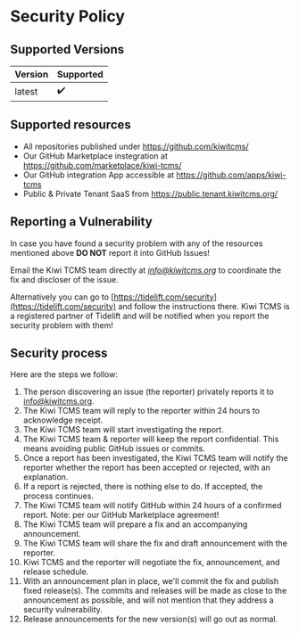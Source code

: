 # Security Policy

## Supported Versions

| Version | Supported          |
| ------- | ------------------ |
| latest  | :heavy_check_mark: |

## Supported resources

- All repositories published under https://github.com/kiwitcms/
- Our GitHub Marketplace instegration at https://github.com/marketplace/kiwi-tcms/
- Our GitHub integration App accessible at https://github.com/apps/kiwi-tcms
- Public & Private Tenant SaaS from https://public.tenant.kiwitcms.org/

## Reporting a Vulnerability

In case you have found a security problem with any of the resources mentioned
above **DO NOT** report it into GitHub Issues!

Email the Kiwi TCMS team directly at *info@kiwitcms.org* to coordinate the fix
and discloser of the issue.


Alternatively you can go to
[https://tidelift.com/security](https://tidelift.com/security)
and follow the instructions there. Kiwi TCMS is a registered partner of Tidelift
and will be notified when you report the security problem with them!


## Security process

Here are the steps we follow:

1. The person discovering an issue (the reporter) privately reports it to info@kiwitcms.org.
1. The Kiwi TCMS team will reply to the reporter within 24 hours to acknowledge receipt.
1. The Kiwi TCMS team will start investigating the report.
1. The Kiwi TCMS team & reporter will keep the report confidential.
   This means avoiding public GitHub issues or commits.
1. Once a report has been investigated, the Kiwi TCMS team will notify the reporter whether
   the report has been accepted or rejected, with an explanation.
1. If a report is rejected, there is nothing else to do. If accepted, the process continues.
1. The Kiwi TCMS team will notify GitHub within 24 hours of a confirmed report.
   Note: per our GitHub Marketplace agreement!
1. The Kiwi TCMS team will prepare a fix and an accompanying announcement.
1. The Kiwi TCMS team will share the fix and draft announcement with the reporter.
1. Kiwi TCMS and the reporter will negotiate the fix, announcement, and release schedule.
1. With an announcement plan in place, we'll commit the fix and publish fixed release(s).
   The commits and releases will be made as close to the announcement as possible, and
   will not mention that they address a security vulnerability.
1. Release announcements for the new version(s) will go out as normal.
